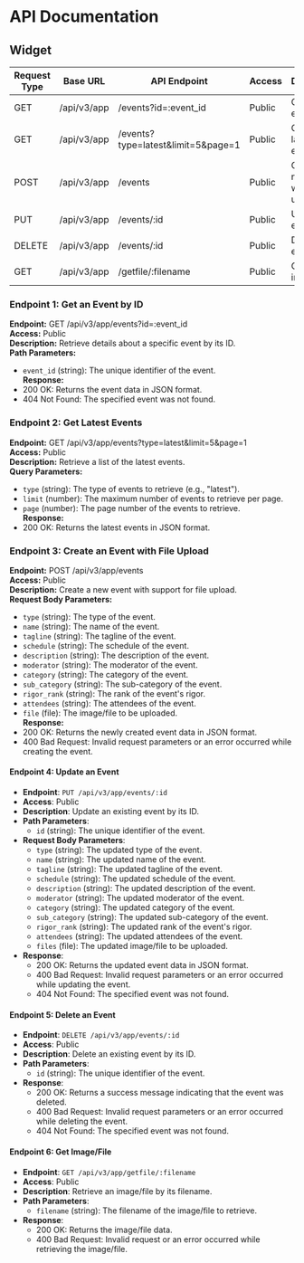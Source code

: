 # API Documentation

## Widget

| Request Type | Base URL    | API Endpoint        | Access | Description                                      |
|--------------|-------------|---------------------|--------|--------------------------------------------------|
| GET          | /api/v3/app | /events?id=:event_id | Public | Get an event by ID                               |
| GET          | /api/v3/app | /events?type=latest&limit=5&page=1 | Public | Get the latest events                            |
| POST         | /api/v3/app | /events             | Public | Create a new event with file upload               |
| PUT          | /api/v3/app | /events/:id         | Public | Update an event                                  |
| DELETE       | /api/v3/app | /events/:id         | Public | Delete an event                                  |
| GET          | /api/v3/app | /getfile/:filename  | Public | Get an image/file                                |

### Endpoint 1: Get an Event by ID

**Endpoint:** GET /api/v3/app/events?id=:event_id  
**Access:** Public  
**Description:** Retrieve details about a specific event by its ID.  
**Path Parameters:**
- `event_id` (string): The unique identifier of the event.  
**Response:**
- 200 OK: Returns the event data in JSON format.
- 404 Not Found: The specified event was not found.

### Endpoint 2: Get Latest Events

**Endpoint:** GET /api/v3/app/events?type=latest&limit=5&page=1  
**Access:** Public  
**Description:** Retrieve a list of the latest events.  
**Query Parameters:**
- `type` (string): The type of events to retrieve (e.g., "latest").
- `limit` (number): The maximum number of events to retrieve per page.
- `page` (number): The page number of the events to retrieve.  
**Response:**
- 200 OK: Returns the latest events in JSON format.

### Endpoint 3: Create an Event with File Upload

**Endpoint:** POST /api/v3/app/events  
**Access:** Public  
**Description:** Create a new event with support for file upload.  
**Request Body Parameters:**
- `type` (string): The type of the event.
- `name` (string): The name of the event.
- `tagline` (string): The tagline of the event.
- `schedule` (string): The schedule of the event.
- `description` (string): The description of the event.
- `moderator` (string): The moderator of the event.
- `category` (string): The category of the event.
- `sub_category` (string): The sub-category of the event.
- `rigor_rank` (string): The rank of the event's rigor.
- `attendees` (string): The attendees of the event.
- `file` (file): The image/file to be uploaded.  
**Response:**
- 200 OK: Returns the newly created event data in JSON format.
- 400 Bad Request: Invalid request parameters or an error occurred while creating the event.

#### Endpoint 4: Update an Event

- **Endpoint**: `PUT /api/v3/app/events/:id`
- **Access**: Public
- **Description**: Update an existing event by its ID.
- **Path Parameters**:
  - `id` (string): The unique identifier of the event.
- **Request Body Parameters**:
  - `type` (string): The updated type of the event.
  - `name` (string): The updated name of the event.
  - `tagline` (string): The updated tagline of the event.
  - `schedule` (string): The updated schedule of the event.
  - `description` (string): The updated description of the event.
  - `moderator` (string): The updated moderator of the event.
  - `category` (string): The updated category of the event.
  - `sub_category` (string): The updated sub-category of the event.
  - `rigor_rank` (string): The updated rank of the event's rigor.
  - `attendees` (string): The updated attendees of the event.
  - `files` (file): The updated image/file to be uploaded.
- **Response**:
  - 200 OK: Returns the updated event data in JSON format.
  - 400 Bad Request: Invalid request parameters or an error occurred while updating the event.
  - 404 Not Found: The specified event was not found.

#### Endpoint 5: Delete an Event

- **Endpoint**: `DELETE /api/v3/app/events/:id`
- **Access**: Public
- **Description**: Delete an existing event by its ID.
- **Path Parameters**:
  - `id` (string): The unique identifier of the event.
- **Response**:
  - 200 OK: Returns a success message indicating that the event was deleted.
  - 400 Bad Request: Invalid request parameters or an error occurred while deleting the event.
  - 404 Not Found: The specified event was not found.

#### Endpoint 6: Get Image/File

- **Endpoint**: `GET /api/v3/app/getfile/:filename`
- **Access**: Public
- **Description**: Retrieve an image/file by its filename.
- **Path Parameters**:
  - `filename` (string): The filename of the image/file to retrieve.
- **Response**:
  - 200 OK: Returns the image/file data.
  - 400 Bad Request: Invalid request or an error occurred while retrieving the image/file.